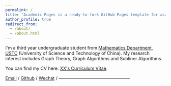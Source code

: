 ```yaml
---
permalink: /
title: "Academic Pages is a ready-to-fork GitHub Pages template for academic personal websites"
author_profile: true
redirect_from: 
  - /about/
  - /about.html
---
```


I'm a third year undergraduate student from [Mathematics Department](https://math.ustc.edu.cn/main.htm), [USTC](https://www.ustc.edu.cn/) (University of Science and Technology of China). My research interest includes Graph Theory, Graph Algorithms and Subliner Algorithms.

You can find my CV here: [XX's Curriculum Vitae](../assets/Curriculum_Vitae.pdf).

[Email](mailto:xingkongyang@mail.ustc.edu.cn) / [Github](https://github.com/xingkongyang) / [Wechat](../images/wechat.jpg) / 
————————————————

